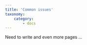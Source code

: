```yaml
---
title: 'Common issues'
taxonomy:
    category:
        - docs
---
```


Need to write and even more pages ...
